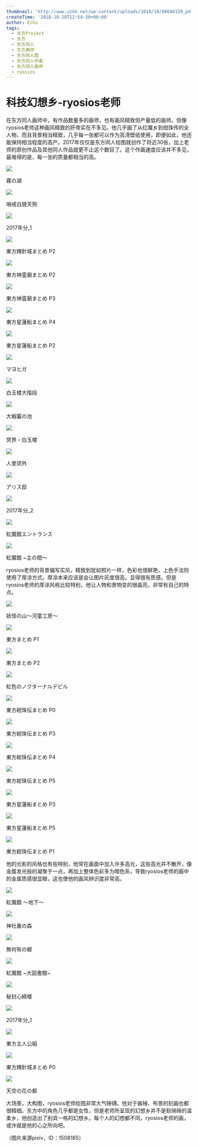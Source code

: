 ```yaml
---
thumbnail: 'http://www.uzkk.net/wp-content/uploads/2018/10/60684150_p4-825x510.jpg'
createTime: '2018-10-28T12:54:30+00:00'
author: Echo
tags:
  - 东方Project
  - 东方
  - 东方同人
  - 东方画师
  - 东方同人图
  - 东方同人作者
  - 东方同人画师
  - ryosios
---
```


# 科技幻想乡-ryosios老师

在东方同人画师中，有作品数量多的画师，也有画风精致但产量低的画师。但像ryosios老师这种画风精致的肝帝实在不多见。他几乎画了从红魔乡到绀珠传的全人物，而且背景相当精致，几乎每一张都可以作为高清壁纸使用，即便如此，他还能保持相当程度的高产。2017年仅仅是东方同人绘图就创作了将近30张，加上老师的原创作品及其他同人作品就更不止这个数目了。这个作画速度应该并不多见，最难得的是，每一张的质量都相当的高。

![](http://www.uzkk.net/wp-content/uploads/2018/10/43753889_p0-1024x626.jpg)

霧の湖

![](http://www.uzkk.net/wp-content/uploads/2018/10/62762432_p0-1024x544.png)

哨戒白狼天狗

![](http://www.uzkk.net/wp-content/uploads/2018/10/66628772_p10-1024x626.png)

2017年分_1

![](http://www.uzkk.net/wp-content/uploads/2018/10/60684425_p2-1024x609.jpg)

東方輝針城まとめ P2

![](http://www.uzkk.net/wp-content/uploads/2018/10/60684307_p2-1024x593.jpg)

東方神霊廟まとめ P2

![](http://www.uzkk.net/wp-content/uploads/2018/10/60684307_p3-724x1024.jpg)

東方神霊廟まとめ P3

![](http://www.uzkk.net/wp-content/uploads/2018/10/60684150_p4-1024x584.jpg)

東方星蓮船まとめ P4

![](http://www.uzkk.net/wp-content/uploads/2018/10/60684150_p2-1024x717.jpg)

東方星蓮船まとめ P2

![](http://www.uzkk.net/wp-content/uploads/2018/10/46304699_p0-1024x628.jpg)

マヨヒガ

![](http://www.uzkk.net/wp-content/uploads/2018/10/50353497_p0-684x1024.jpg)

白玉楼大階段

![](http://www.uzkk.net/wp-content/uploads/2018/10/50367860_p0-683x1024.jpg)

大蝦蟇の池

![](http://www.uzkk.net/wp-content/uploads/2018/10/50353513_p0.jpg)

冥界・白玉楼

![](http://www.uzkk.net/wp-content/uploads/2018/10/50367847_p0-1024x650.jpg)

人里郊外

![](http://www.uzkk.net/wp-content/uploads/2018/10/46320429_p0-1024x642.jpg)

アリス邸

![](http://www.uzkk.net/wp-content/uploads/2018/10/66628793_p0-730x1024.jpg)

2017年分_2

![](http://www.uzkk.net/wp-content/uploads/2018/10/44292962_p0-1024x640.jpg)

紅魔館エントランス

![](http://www.uzkk.net/wp-content/uploads/2018/10/44552811_p0-580x1024.jpg)

紅魔館 ~主の間～

ryosios老师的背景偏写实风，精致到犹如照片一样，色彩也很鲜艳，上色手法则使用了厚涂方式。厚涂本来应该是会让图片灰度很高，显得很有质感。但是ryosios老师的厚涂风格比较特别，他让人物和景物变的很晶亮，非常有自己的特点。

![](http://www.uzkk.net/wp-content/uploads/2018/10/50455312_p0-1024x644.jpg)

妖怪の山～河童工房～

![](http://www.uzkk.net/wp-content/uploads/2018/10/62551433_p1-1024x632.png)

東方まとめ P1

![](http://www.uzkk.net/wp-content/uploads/2018/10/62551433_p2-1024x629.png)

東方まとめ P2

![](http://www.uzkk.net/wp-content/uploads/2018/10/60753950_p0-1024x622.jpg)

紅色のノクターナルデビル

![](http://www.uzkk.net/wp-content/uploads/2018/10/60684541_p0-1024x616.jpg)

東方紺珠伝まとめ P0

![](http://www.uzkk.net/wp-content/uploads/2018/10/60684541_p3-1024x626.jpg)

東方紺珠伝まとめ P3

![](http://www.uzkk.net/wp-content/uploads/2018/10/60684541_p4-1024x548.jpg)

東方紺珠伝まとめ P4

![](http://www.uzkk.net/wp-content/uploads/2018/10/60684541_p5-1024x591.jpg)

東方紺珠伝まとめ P5

![](http://www.uzkk.net/wp-content/uploads/2018/10/60684150_p3-1024x584.jpg)

東方星蓮船まとめ P3

![](http://www.uzkk.net/wp-content/uploads/2018/10/60684150_p5-1024x584.jpg)

東方星蓮船まとめ P5

![](http://www.uzkk.net/wp-content/uploads/2018/10/60684541_p1-640x1024.jpg)

東方紺珠伝まとめ P1

他的光影的风格也有些特别，他常在画面中加入许多高光，这些高光并不散开，像金属发光般的凝聚于一点，再加上整体色彩多为暗色系，导致ryosios老师的画中的金属质感很显眼，这也使他的画风辨识度非常高。

![](http://www.uzkk.net/wp-content/uploads/2018/10/46304463_p0-1024x572.jpg)

紅魔館 ～地下～

![](http://www.uzkk.net/wp-content/uploads/2018/10/43753836_p0-1024x576.jpg)

神社裏の森

![](http://www.uzkk.net/wp-content/uploads/2018/10/46304594_p0-1024x626.jpg)

無何有の郷

![](http://www.uzkk.net/wp-content/uploads/2018/10/44177662_p0-626x1024.jpg)

紅魔館 ~大図書館~

![](http://www.uzkk.net/wp-content/uploads/2018/10/60685283_p4-663x1024.png)

秘封心綺楼

![](http://www.uzkk.net/wp-content/uploads/2018/10/66628772_p9-1024x670.png)

2017年分_1

![](http://www.uzkk.net/wp-content/uploads/2018/10/60685283_p0-1024x1024.png)

東方主人公組

![](http://www.uzkk.net/wp-content/uploads/2018/10/60684425_p0-1024x584.jpg)

東方輝針城まとめ P0

![](http://www.uzkk.net/wp-content/uploads/2018/10/46320495_p0-1024x573.jpg)

天空の花の都

大场景，大构图，ryosios老师绘图非常大气磅礴。他对于器械、布景的刻画也都很精细。东方中的角色几乎都是女性，但是老师所呈现的幻想乡并不是软绵绵的温柔乡，他创造出了别具一格的幻想乡。每个人的幻想都不同，ryosios老师的画，或许就是他的心之所向吧。

（图片来源pixiv，ID：1508165）
